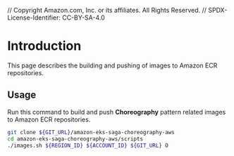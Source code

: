 // Copyright Amazon.com, Inc. or its affiliates. All Rights Reserved. // SPDX-License-Identifier: CC-BY-SA-4.0

# Introduction

This page describes the building and pushing of images to Amazon ECR repositories.

## Usage

Run this command to build and push **Choreography** pattern related images to Amazon ECR repositories.

```bash
git clone ${GIT_URL}/amazon-eks-saga-choreography-aws
cd amazon-eks-saga-choreography-aws/scripts
./images.sh ${REGION_ID} ${ACCOUNT_ID} ${GIT_URL} O
```
